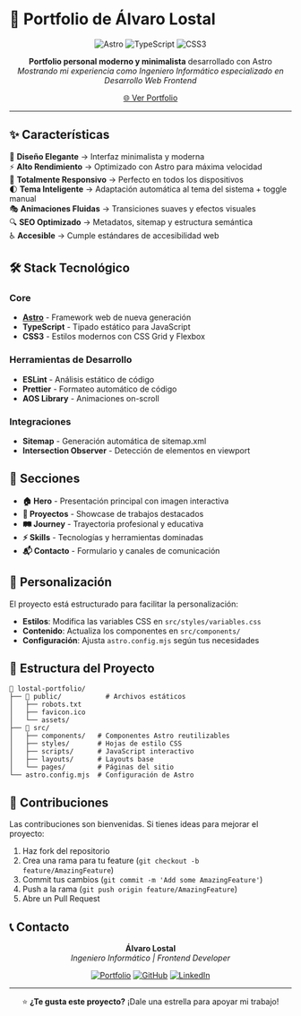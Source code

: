 # 🚀 Portfolio de Álvaro Lostal

<div align="center">

![Astro](https://img.shields.io/badge/Astro-FF5D01?style=for-the-badge&logo=astro&logoColor=white)
![TypeScript](https://img.shields.io/badge/TypeScript-007ACC?style=for-the-badge&logo=typescript&logoColor=white)
![CSS3](https://img.shields.io/badge/CSS3-1572B6?style=for-the-badge&logo=css3&logoColor=white)

**Portfolio personal moderno y minimalista** desarrollado con Astro  
_Mostrando mi experiencia como Ingeniero Informático especializado en Desarrollo Web Frontend_

[🌐 Ver Portfolio](https://lostal.dev)

</div>

---

## ✨ Características

🎨 **Diseño Elegante** → Interfaz minimalista y moderna  
⚡ **Alto Rendimiento** → Optimizado con Astro para máxima velocidad  
📱 **Totalmente Responsivo** → Perfecto en todos los dispositivos  
🌓 **Tema Inteligente** → Adaptación automática al tema del sistema + toggle manual  
🎭 **Animaciones Fluidas** → Transiciones suaves y efectos visuales  
🔍 **SEO Optimizado** → Metadatos, sitemap y estructura semántica  
♿ **Accesible** → Cumple estándares de accesibilidad web

## 🛠️ Stack Tecnológico

### Core

- **[Astro](https://astro.build/)** - Framework web de nueva generación
- **TypeScript** - Tipado estático para JavaScript
- **CSS3** - Estilos modernos con CSS Grid y Flexbox

### Herramientas de Desarrollo

- **ESLint** - Análisis estático de código
- **Prettier** - Formateo automático de código
- **AOS Library** - Animaciones on-scroll

### Integraciones

- **Sitemap** - Generación automática de sitemap.xml
- **Intersection Observer** - Detección de elementos en viewport

## 🎯 Secciones

- **🏠 Hero** - Presentación principal con imagen interactiva
- **📂 Proyectos** - Showcase de trabajos destacados
- **🛤️ Journey** - Trayectoria profesional y educativa
- **⚡ Skills** - Tecnologías y herramientas dominadas
- **📬 Contacto** - Formulario y canales de comunicación

## 🎨 Personalización

El proyecto está estructurado para facilitar la personalización:

- **Estilos**: Modifica las variables CSS en `src/styles/variables.css`
- **Contenido**: Actualiza los componentes en `src/components/`
- **Configuración**: Ajusta `astro.config.mjs` según tus necesidades

## 🧱 Estructura del Proyecto

```
📁 lostal-portfolio/
├── 📁 public/           # Archivos estáticos
│   ├── robots.txt
│   ├── favicon.ico
│   └── assets/
├── 📁 src/
│   ├── components/   # Componentes Astro reutilizables
│   ├── styles/       # Hojas de estilo CSS
│   ├── scripts/      # JavaScript interactivo
│   ├── layouts/      # Layouts base
│   └── pages/        # Páginas del sitio
└── astro.config.mjs  # Configuración de Astro
```

## 🤝 Contribuciones

Las contribuciones son bienvenidas. Si tienes ideas para mejorar el proyecto:

1. Haz fork del repositorio
2. Crea una rama para tu feature (`git checkout -b feature/AmazingFeature`)
3. Commit tus cambios (`git commit -m 'Add some AmazingFeature'`)
4. Push a la rama (`git push origin feature/AmazingFeature`)
5. Abre un Pull Request

## 📞 Contacto

<div align="center">

**Álvaro Lostal**  
_Ingeniero Informático | Frontend Developer_

[![Portfolio](https://img.shields.io/badge/Portfolio-lostal.dev-FF5D01?style=for-the-badge&logo=astro&logoColor=white)](https://lostal.dev)
[![GitHub](https://img.shields.io/badge/GitHub-alvarolostal-181717?style=for-the-badge&logo=github&logoColor=white)](https://github.com/alvarolostal)
[![LinkedIn](https://img.shields.io/badge/LinkedIn-Álvaro%20Lostal-0077B5?style=for-the-badge&logo=linkedin&logoColor=white)](https://linkedin.com/in/alvarolostal)

</div>

---

<div align="center">

⭐ **¿Te gusta este proyecto?** ¡Dale una estrella para apoyar mi trabajo!

</div>
